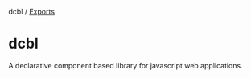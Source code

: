 dcbl / [Exports](modules.md)

# dcbl

A declarative component based library for javascript web applications.
